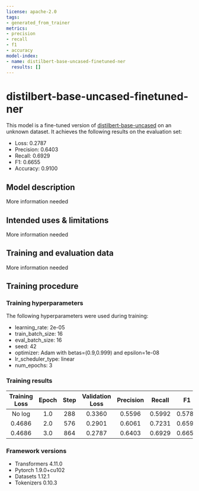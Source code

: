 ```yaml
---
license: apache-2.0
tags:
- generated_from_trainer
metrics:
- precision
- recall
- f1
- accuracy
model-index:
- name: distilbert-base-uncased-finetuned-ner
  results: []
---
```


<!-- This model card has been generated automatically according to the information the Trainer had access to. You
should probably proofread and complete it, then remove this comment. -->

# distilbert-base-uncased-finetuned-ner

This model is a fine-tuned version of [distilbert-base-uncased](https://huggingface.co/distilbert-base-uncased) on an unknown dataset.
It achieves the following results on the evaluation set:
- Loss: 0.2787
- Precision: 0.6403
- Recall: 0.6929
- F1: 0.6655
- Accuracy: 0.9100

## Model description

More information needed

## Intended uses & limitations

More information needed

## Training and evaluation data

More information needed

## Training procedure

### Training hyperparameters

The following hyperparameters were used during training:
- learning_rate: 2e-05
- train_batch_size: 16
- eval_batch_size: 16
- seed: 42
- optimizer: Adam with betas=(0.9,0.999) and epsilon=1e-08
- lr_scheduler_type: linear
- num_epochs: 3

### Training results

| Training Loss | Epoch | Step | Validation Loss | Precision | Recall | F1     | Accuracy |
|:-------------:|:-----:|:----:|:---------------:|:---------:|:------:|:------:|:--------:|
| No log        | 1.0   | 288  | 0.3360          | 0.5596    | 0.5992 | 0.5788 | 0.8956   |
| 0.4686        | 2.0   | 576  | 0.2901          | 0.6061    | 0.7231 | 0.6594 | 0.9063   |
| 0.4686        | 3.0   | 864  | 0.2787          | 0.6403    | 0.6929 | 0.6655 | 0.9100   |


### Framework versions

- Transformers 4.11.0
- Pytorch 1.9.0+cu102
- Datasets 1.12.1
- Tokenizers 0.10.3
